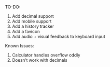 TO-DO:
1. Add decimal support
2. Add mobile support
3. Add a history tracker
4. Add a favicon
5. Add audio + visual feedback to keyboard input

Known Issues:
1. Calculator handles overflow oddly
2. Doesn't work with decimals